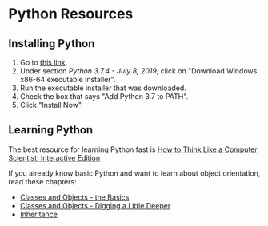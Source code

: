 # Python Resources

## Installing Python
1. Go to [this link](https://www.python.org/downloads/windows/).
1. Under section *Python 3.7.4 - July 8, 2019*, click on "Download Windows x86-64 executable installer".
1. Run the executable installer that was downloaded.
1. Check the box that says "Add Python 3.7 to PATH".
1. Click "Install Now".

## Learning Python
The best resource for learning Python fast is [How to Think Like a Computer Scientist: Interactive Edition](https://runestone.academy/runestone/books/published/thinkcspy/index.html)

If you already know basic Python and want to learn about object orientation, read these chapters:
- [Classes and Objects - the Basics](https://runestone.academy/runestone/books/published/thinkcspy/ClassesBasics/toctree.html)
- [Classes and Objects - Digging a Little Deeper](https://runestone.academy/runestone/books/published/thinkcspy/ClassesDiggingDeeper/toctree.html)
- [Inheritance](https://runestone.academy/runestone/books/published/thinkcspy/Inheritance/toctree.html)
